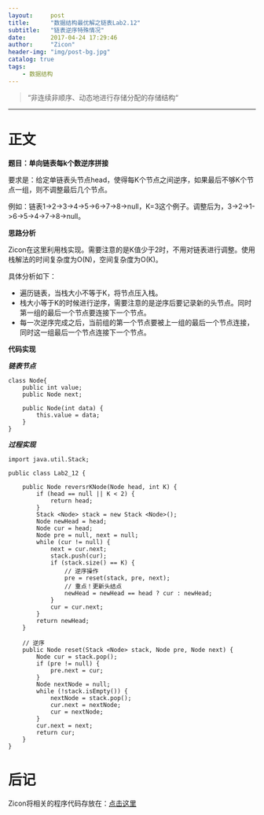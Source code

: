 ```yaml
---
layout:     post
title:      "数据结构最优解之链表Lab2.12"
subtitle:   "链表逆序特殊情况"
date:       2017-04-24 17:29:46
author:     "Zicon"
header-img: "img/post-bg.jpg"
catalog: true
tags:
    - 数据结构
---
```


> “非连续非顺序、动态地进行存储分配的存储结构“

---

# 正文

**题目：单向链表每k个数逆序拼接**

要求是：给定单链表头节点head，使得每K个节点之间逆序，如果最后不够K个节点一组，则不调整最后几个节点。

例如：链表1->2->3->4->5->6->7->8->null，K=3这个例子。调整后为，3->2->1->6->5->4->7->8->null。

**思路分析** 

Zicon在这里利用栈实现。需要注意的是K值少于2时，不用对链表进行调整。使用栈解法的时间复杂度为O(N)，空间复杂度为O(K)。
 
具体分析如下： 
 
 - 遍历链表，当栈大小不等于K，将节点压入栈。
 - 栈大小等于K的时候进行逆序，需要注意的是逆序后要记录新的头节点。同时第一组的最后一个节点要连接下一个节点。
 - 每一次逆序完成之后，当前组的第一个节点要被上一组的最后一个节点连接，同时这一组最后一个节点连接下一个节点。

**代码实现**

***链表节点***

```
class Node{
	public int value;
	public Node next;
	
	public Node(int data) {
		this.value = data;
	}
}
```
  
***过程实现***

```
import java.util.Stack;

public class Lab2_12 {

	public Node reversrKNode(Node head, int K) {
		if (head == null || K < 2) {
			return head;
		}
		Stack <Node> stack = new Stack <Node>();
		Node newHead = head;
		Node cur = head;
		Node pre = null, next = null;
		while (cur != null) {
			next = cur.next;
			stack.push(cur);
			if (stack.size() == K) {
				// 逆序操作
				pre = reset(stack, pre, next);
				// 重点！更新头结点
				newHead = newHead == head ? cur : newHead;
			}
			cur = cur.next;
		}
		return newHead;
	}

	// 逆序
	public Node reset(Stack <Node> stack, Node pre, Node next) {
		Node cur = stack.pop();
		if (pre != null) {
			pre.next = cur;
		}
		Node nextNode = null;
		while (!stack.isEmpty()) {
			nextNode = stack.pop();
			cur.next = nextNode;
			cur = nextNode;
		}
		cur.next = next;
		return cur;
	}
}
```  
 
# 后记
Zicon将相关的程序代码存放在：[点击这里](https://github.com/ZZicon/Algorithm/tree/master/src/%E7%AC%AC%E4%BA%8C%E7%AB%A0)
